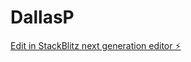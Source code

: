 # DallasP

[Edit in StackBlitz next generation editor ⚡️](https://stackblitz.com/~/github.com/SirLordCandice13/DallasP)